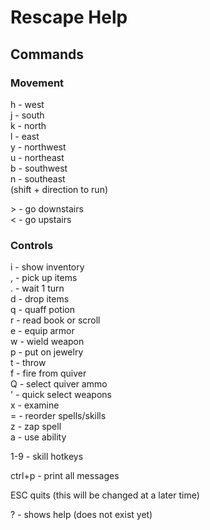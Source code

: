 # Rescape Help

## Commands

### Movement

h - west  
j - south  
k - north  
l - east  
y - northwest  
u - northeast  
b - southwest  
n - southeast  
(shift + direction to run)  

\> - go downstairs  
< - go upstairs  

### Controls  

i - show inventory  
, - pick up items  
. - wait 1 turn  
d - drop items  
q - quaff potion  
r - read book or scroll  
e - equip armor  
w - wield weapon  
p - put on jewelry  
t - throw  
f - fire from quiver  
Q - select quiver ammo  
' - quick select weapons  
x - examine  
= - reorder spells/skills  
z - zap spell  
a - use ability  

1-9 - skill hotkeys  

ctrl+p - print all messages  

ESC quits (this will be changed at a later time)  

? - shows help (does not exist yet)  


